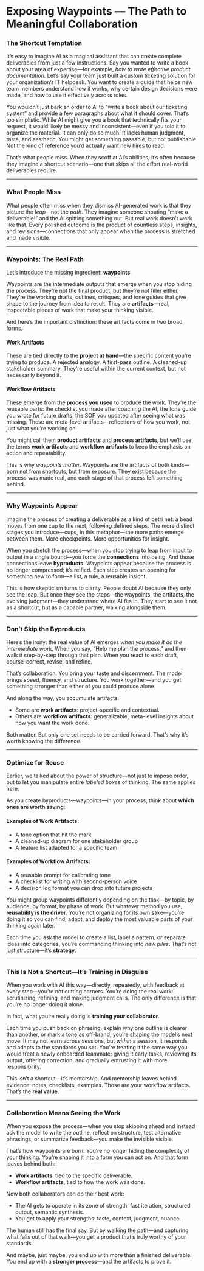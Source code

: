 # Exposing Waypoints — The Path to Meaningful Collaboration

### The Shortcut Temptation

It’s easy to imagine AI as a magical assistant that can create complete deliverables from just a few instructions. Say you wanted to write a book about your area of expertise—for example, *how to write effective product documentation*. Let’s say your team just built a custom ticketing solution for your organization’s IT helpdesk. You want to create a guide that helps new team members understand how it works, why certain design decisions were made, and how to use it effectively across roles.

You wouldn’t just bark an order to AI to “write a book about our ticketing system” and provide a few paragraphs about what it should cover. That’s too simplistic. While AI might give you a book that technically fits your request, it would likely be messy and inconsistent—even if you told it to organize the material. It can only do so much. It lacks human judgment, taste, and aesthetic. You might get something passable, but not publishable. Not the kind of reference you’d actually want new hires to read.

That’s what people miss. When they scoff at AI’s abilities, it’s often because they imagine a shortcut scenario—one that skips all the effort real-world deliverables require.

---

### What People Miss

What people often miss when they dismiss AI-generated work is that they picture the *leap*—not the *path*. They imagine someone shouting “make a deliverable!” and the AI spitting something out. But real work doesn’t work like that. Every polished outcome is the product of countless steps, insights, and revisions—connections that only appear when the process is stretched and made visible.

---

### Waypoints: The Real Path

Let’s introduce the missing ingredient: **waypoints**.

Waypoints are the intermediate outputs that emerge when you stop hiding the process. They’re not the final product, but they’re not filler either. They’re the working drafts, outlines, critiques, and tone guides that give shape to the journey from idea to result. They are **artifacts**—real, inspectable pieces of work that make your thinking visible.

And here’s the important distinction: these artifacts come in two broad forms.

#### **Work Artifacts**

These are tied directly to the **project at hand**—the specific content you're trying to produce. A rejected analogy. A first-pass outline. A cleaned-up stakeholder summary. They’re useful within the current context, but not necessarily beyond it.

#### **Workflow Artifacts**

These emerge from the **process you used** to produce the work. They’re the reusable parts: the checklist you made after coaching the AI, the tone guide you wrote for future drafts, the SOP you updated after seeing what was missing. These are meta-level artifacts—reflections of how you work, not just what you’re working on.

You might call them **product artifacts** and **process artifacts**, but we’ll use the terms **work artifacts** and **workflow artifacts** to keep the emphasis on action and repeatability.

This is why *waypoints matter*. Waypoints are the artifacts of both kinds—born not from shortcuts, but from exposure. They exist because the process was made real, and each stage of that process left something behind.

---

### Why Waypoints Appear

Imagine the process of creating a deliverable as a kind of petri net: a bead moves from one cup to the next, following defined steps. The more distinct stages you introduce—cups, in this metaphor—the more paths emerge between them. More checkpoints. More opportunities for insight.

When you stretch the process—when you stop trying to leap from input to output in a single bound—you force the **connections** into being. And those connections leave **byproducts**. Waypoints appear because the process is no longer compressed; it’s reified. Each step creates an opening for something new to form—a list, a rule, a reusable insight.

This is how skepticism turns to clarity. People doubt AI because they only see the leap. But once they see the steps—the waypoints, the artifacts, the evolving judgment—they understand where AI fits in. They start to see it not as a shortcut, but as a capable partner, walking alongside them.

---

### Don’t Skip the Byproducts

Here’s the irony: the real value of AI emerges *when you make it do the intermediate work*. When you say, “Help me plan the process,” and then walk it step-by-step through that plan. When you react to each draft, course-correct, revise, and refine.

That’s collaboration. You bring your taste and discernment. The model brings speed, fluency, and structure. You work together—and you get something stronger than either of you could produce alone.

And along the way, you accumulate artifacts:

* Some are **work artifacts**: project-specific and contextual.
* Others are **workflow artifacts**: generalizable, meta-level insights about how you want the work done.

Both matter. But only one set needs to be carried forward. That’s why it’s worth knowing the difference.

---

### Optimize for Reuse

Earlier, we talked about the power of structure—not just to impose order, but to let you manipulate entire *labeled boxes* of thinking. The same applies here.

As you create byproducts—waypoints—in your process, think about **which ones are worth saving**:

#### Examples of Work Artifacts:

* A tone option that hit the mark
* A cleaned-up diagram for one stakeholder group
* A feature list adapted for a specific team

#### Examples of Workflow Artifacts:

* A reusable prompt for calibrating tone
* A checklist for writing with second-person voice
* A decision log format you can drop into future projects

You might group waypoints differently depending on the task—by topic, by audience, by format, by phase of work. But whatever method you use, **reusability is the driver**. You’re not organizing for its own sake—you’re doing it so you can find, adapt, and deploy the most valuable parts of your thinking again later.

Each time you ask the model to create a list, label a pattern, or separate ideas into categories, you’re commanding thinking into *new piles*. That’s not just structure—it’s **strategy**.

---

### This Is Not a Shortcut—It’s Training in Disguise

When you work with AI this way—directly, repeatedly, with feedback at every step—you’re not cutting corners. You’re doing the real work: scrutinizing, refining, and making judgment calls. The only difference is that you’re no longer doing it alone.

In fact, what you’re really doing is **training your collaborator**.

Each time you push back on phrasing, explain why one outline is clearer than another, or mark a tone as off-brand, you’re shaping the model’s next move. It may not learn across sessions, but *within* a session, it responds and adapts to the standards you set. You’re treating it the same way you would treat a newly onboarded teammate: giving it early tasks, reviewing its output, offering correction, and gradually entrusting it with more responsibility.

This isn’t a shortcut—it’s mentorship. And mentorship leaves behind evidence: notes, checklists, examples. Those are your workflow artifacts. That’s the **real value**.

---

### Collaboration Means Seeing the Work

When you expose the process—when you stop skipping ahead and instead ask the model to write the outline, reflect on structure, test alternative phrasings, or summarize feedback—you make the invisible visible.

That’s how waypoints are born. You’re no longer hiding the complexity of your thinking. You’re shaping it into a form you can act on. And that form leaves behind both:

* **Work artifacts**, tied to the specific deliverable.
* **Workflow artifacts**, tied to how the work was done.

Now both collaborators can do their best work:

* The AI gets to operate in its zone of strength: fast iteration, structured output, semantic synthesis.
* You get to apply your strengths: taste, context, judgment, nuance.

The human still has the final say. But by walking the path—and capturing what falls out of that walk—you get a product that’s truly worthy of your standards.

And maybe, just maybe, you end up with more than a finished deliverable. You end up with a **stronger process**—and the artifacts to prove it.
